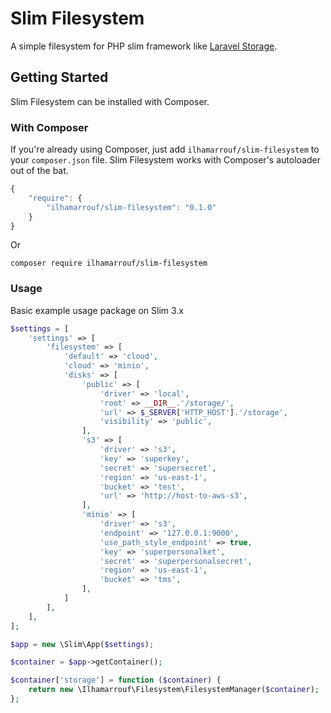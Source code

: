 Slim Filesystem
===============

A simple filesystem for PHP slim framework like [Laravel Storage](https://laravel.com/docs/6.x/filesystem).

Getting Started
------------------
Slim Filesystem can be installed with Composer.

### With Composer

If you're already using Composer, just add `ilhamarrouf/slim-filesystem` to your `composer.json` file.
Slim Filesystem works with Composer's autoloader out of the bat.
```js
{
	"require": {
		"ilhamarrouf/slim-filesystem": "0.1.0"
	}
}
```
Or

`composer require ilhamarrouf/slim-filesystem`

### Usage
Basic example usage package on Slim 3.x
```php
$settings = [
    'settings' => [
        'filesystem' => [
            'default' => 'cloud',
            'cloud' => 'minio',
            'disks' => [
                'public' => [
                    'driver' => 'local',
                    'root' => __DIR__.'/storage/',
                    'url' => $_SERVER['HTTP_HOST'].'/storage',
                    'visibility' => 'public',
                ],
                's3' => [
                    'driver' => 's3',
                    'key' => 'superkey',
                    'secret' => 'supersecret',
                    'region' => 'us-east-1',
                    'bucket' => 'test',
                    'url' => 'http://host-to-aws-s3',
                ],
                'minio' => [
                    'driver' => 's3',
                    'endpoint' => '127.0.0.1:9000',
                    'use_path_style_endpoint' => true,
                    'key' => 'superpersonalket',
                    'secret' => 'superpersonalsecret',
                    'region' => 'us-east-1',
                    'bucket' => 'tms',
                ],
            ]
        ],
    ],
];

$app = new \Slim\App($settings);

$container = $app->getContainer();

$container['storage'] = function ($container) {
    return new \Ilhamarrouf\Filesystem\FilesystemManager($container);
};
```